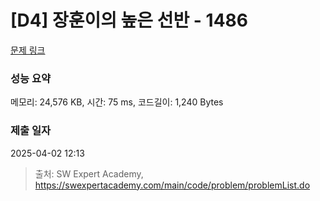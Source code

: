 # [D4] 장훈이의 높은 선반 - 1486 

[문제 링크](https://swexpertacademy.com/main/code/problem/problemDetail.do?contestProbId=AV2b7Yf6ABcBBASw) 

### 성능 요약

메모리: 24,576 KB, 시간: 75 ms, 코드길이: 1,240 Bytes

### 제출 일자

2025-04-02 12:13



> 출처: SW Expert Academy, https://swexpertacademy.com/main/code/problem/problemList.do